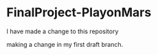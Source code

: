 # FinalProject-PlayonMars

I have made a change to this repository

making a change in my first draft branch.
